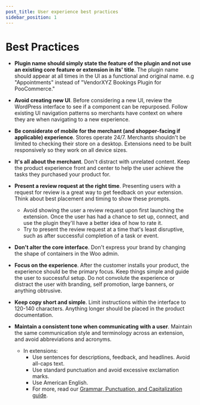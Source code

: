 ```yaml
---
post_title: User experience best practices
sidebar_position: 1
---
```


# Best Practices

- **Plugin name should simply state the feature of the plugin and not use an existing core feature or extension in its' title**. The plugin name should appear at all times in the UI as a functional and original name. e.g "Appointments" instead of "VendorXYZ Bookings Plugin for PooCommerce."

- **Avoid creating new UI**. Before considering a new UI, review the WordPress interface to see if a component can be repurposed. Follow existing UI navigation patterns so merchants have context on where they are when navigating to a new experience.

- **Be considerate of mobile for the merchant (and shopper-facing if applicable) experience**. Stores operate 24/7. Merchants shouldn't be limited to checking their store on a desktop. Extensions need to be built responsively so they work on all device sizes.

- **It's all about the merchant**. Don't distract with unrelated content. Keep the product experience front and center to help the user achieve the tasks they purchased your product for.

- **Present a review request at the right time**. Presenting users with a request for review is a great way to get feedback on your extension. Think about best placement and timing to show these prompts.
    - Avoid showing the user a review request upon first launching the extension. Once the user has had a chance to set up, connect, and use the plugin they'll have a better idea of how to rate it.
    - Try to present the review request at a time that's least disruptive, such as after successful completion of a task or event.

- **Don't alter the core interface**. Don't express your brand by changing the shape of containers in the Woo admin.

- **Focus on the experience**. After the customer installs your product, the experience should be the primary focus. Keep things simple and guide the user to successful setup. Do not convolute the experience or distract the user with branding, self promotion, large banners, or anything obtrusive.

- **Keep copy short and simple**. Limit instructions within the interface to 120-140 characters. Anything longer should be placed in the product documentation.

- **Maintain a consistent tone when communicating with a user**. Maintain the same communication style and terminology across an extension, and avoid abbreviations and acronyms.

    - In extensions:
        - Use sentences for descriptions, feedback, and headlines. Avoid all-caps text.
        - Use standard punctuation and avoid excessive exclamation marks.
        - Use American English.
        - For more, read our [Grammar, Punctuation, and Capitalization guide](https://poocommerce.com/document/grammar-punctuation-style-guide/).
